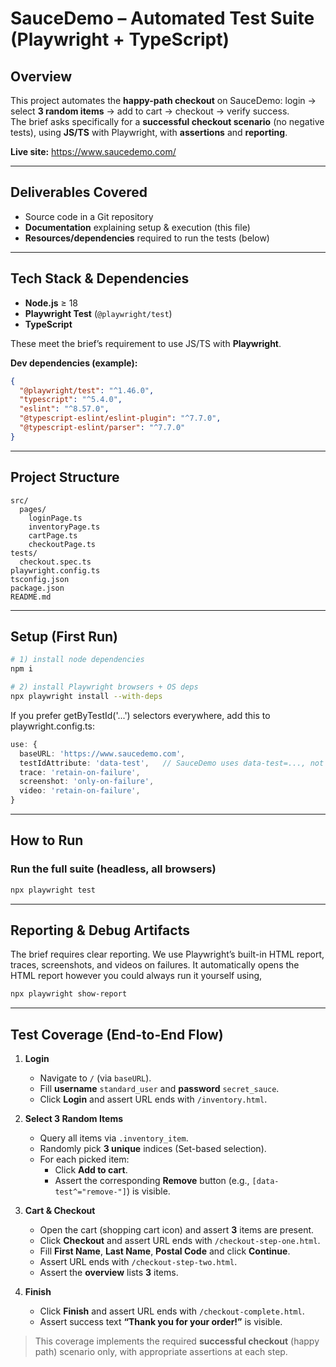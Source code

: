 # SauceDemo – Automated Test Suite (Playwright + TypeScript)

## Overview
This project automates the **happy-path checkout** on SauceDemo: login → select **3 random items** → add to cart → checkout → verify success.  
The brief asks specifically for a **successful checkout scenario** (no negative tests), using **JS/TS** with Playwright, with **assertions** and **reporting**.

**Live site:** https://www.saucedemo.com/

---

## Deliverables Covered
- Source code in a Git repository  
- **Documentation** explaining setup & execution (this file)  
- **Resources/dependencies** required to run the tests (below)  

---

## Tech Stack & Dependencies
- **Node.js** ≥ 18
- **Playwright Test** (`@playwright/test`)
- **TypeScript**

These meet the brief’s requirement to use JS/TS with **Playwright**.

**Dev dependencies (example):**
```json
{
  "@playwright/test": "^1.46.0",
  "typescript": "^5.4.0",
  "eslint": "^8.57.0",
  "@typescript-eslint/eslint-plugin": "^7.7.0",
  "@typescript-eslint/parser": "^7.7.0"
}
```

---

## Project Structure
```text
src/
  pages/
    loginPage.ts
    inventoryPage.ts
    cartPage.ts
    checkoutPage.ts
tests/
  checkout.spec.ts
playwright.config.ts
tsconfig.json
package.json
README.md
```

---

## Setup (First Run)

```bash
# 1) install node dependencies
npm i

# 2) install Playwright browsers + OS deps
npx playwright install --with-deps
```
If you prefer getByTestId('...') selectors everywhere, add this to playwright.config.ts:
```ts
use: {
  baseURL: 'https://www.saucedemo.com',
  testIdAttribute: 'data-test',   // SauceDemo uses data-test=..., not data-testid
  trace: 'retain-on-failure',
  screenshot: 'only-on-failure',
  video: 'retain-on-failure',
}
```

---

## How to Run
### Run the full suite (headless, all browsers)
```bash
npx playwright test
```

---

## Reporting & Debug Artifacts
The brief requires clear reporting. We use Playwright’s built-in HTML report, traces, screenshots, and videos on failures.
It automatically opens the HTML report however you could always run it yourself using,
```bash
npx playwright show-report
```

---

## Test Coverage (End-to-End Flow)

1. **Login**
   - Navigate to `/` (via `baseURL`).
   - Fill **username** `standard_user` and **password** `secret_sauce`.
   - Click **Login** and assert URL ends with `/inventory.html`.

2. **Select 3 Random Items**
   - Query all items via `.inventory_item`.
   - Randomly pick **3 unique** indices (Set-based selection).
   - For each picked item:
     - Click **Add to cart**.
     - Assert the corresponding **Remove** button (e.g., `[data-test^="remove-"]`) is visible.

3. **Cart & Checkout**
   - Open the cart (shopping cart icon) and assert **3** items are present.
   - Click **Checkout** and assert URL ends with `/checkout-step-one.html`.
   - Fill **First Name**, **Last Name**, **Postal Code** and click **Continue**.
   - Assert URL ends with `/checkout-step-two.html`.
   - Assert the **overview** lists **3** items.

4. **Finish**
   - Click **Finish** and assert URL ends with `/checkout-complete.html`.
   - Assert success text **“Thank you for your order!”** is visible.

> This coverage implements the required **successful checkout** (happy path) scenario only, with appropriate assertions at each step.